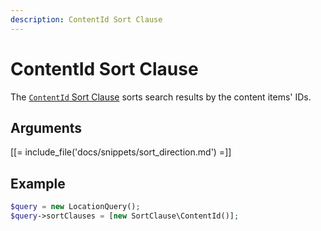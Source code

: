 ```yaml
---
description: ContentId Sort Clause
---
```


# ContentId Sort Clause

The [`ContentId` Sort Clause](/api/php_api/php_api_reference/classes/Ibexa-Contracts-Core-Repository-Values-Content-Query-SortClause-ContentId.html) sorts search results by the content items' IDs.

## Arguments

[[= include_file('docs/snippets/sort_direction.md') =]]

## Example

``` php
$query = new LocationQuery();
$query->sortClauses = [new SortClause\ContentId()];
```
